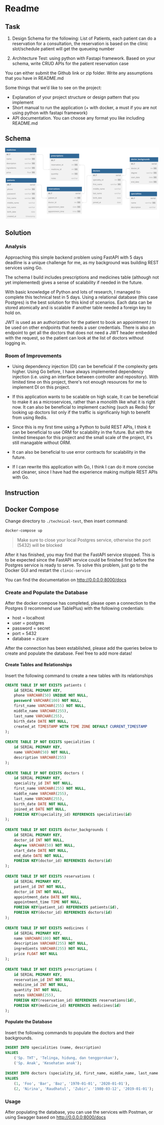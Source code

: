 # Readme

## Task

1. Design Schema for the following:
List of Patients, each patient can do a reservation for a consultation, the reservation is based on the clinic slot/schedule
patient will get the queueing number

2. Architecture Test:
using python with Fastapi framework.
Based on your schema, write CRUD APIs for the patient reservation case

You can either submit
the Github link or zip folder. Write any assumptions that you have in README.md

Some things that we’d like to see on the project:

- Explanation of your project structure or design pattern that you implement
- Short manual to run the application (+ with docker, a must if you are not using python with fastapi framework)
- API documentation. You can choose any format you like
including README.md

## Schema

![Database Schelma](./schema/zicare_clinic_schema.svg)

## Solution

### Analysis

Approaching this simple backend problem using FastAPI with 5 days deadline is a unique challenge for me, as my background was building REST services using Go.

The schema I build includes prescriptions and medicines table (although not yet implemented) gives a sense of scalability if needed in the future.

With basic knowledge of Python and lots of research, I managed to complete this technical test in 5 days. Using a relational database (this case Postgres) is the best solution for this kind of scenarios. Each data can be stored atomically and is scalable if another table needed a foreign key to hold on.

JWT is used as an authorization for the patient to book an appointment / to be used on other endpoints that needs a user credentials. There is also an endpoint to get all the doctors that does not need a JWT header embedded with the request, so the patient can look at the list of doctors without logging in.

### Room of Improvements

- Using dependency injection (DI) can be beneficial if the complexity gets higher. Using Go before, I have always implemented dependency injection (i.e. using an interface between controller and repository). With limited time on this project, there's not enough resources for me to implement DI on this project.

- If this application wants to be scalable on high scale, It can be beneficial to make it as a microservices, rather than a monolith like what it is right now. It can also be beneficial to implement caching (such as Redis) for looking up doctors list only if the traffic is significanly high to benefit from using Redis.

- Since this is my first time using a Python to build REST APIs, I think it can be beneficial to use ORM for scalability in the future. But with the limited timespan for this project and the small scale of the project, it's still managable without ORM. 

- It can also be beneficial to use error contracts for scalability in the future.

- If I can rewrite this application with Go, I think I can do it more concise and cleaner, since I have had the experience making multiple REST APIs with Go.

## Instruction

## Docker Compose

Change directory to `./technical-test`, then insert command:

```bash
docker-compose up
```

> Make sure to close your local Postgres service, otherwise the port (5432) will be blocked

After it has finished, you may find that the FastAPI service stopped. This is to be expected since the FastAPI service could be finished first before the Postgres service is ready to serve. To solve this problem, just go to the Docker GUI and restart the `clinic-service`

You can find the documentation on http://0.0.0.0:8000/docs

### Create and Populate the Database

After the docker compose has completed, please open a connection to the Postgres (I recommend use TablePlus) with the following credentials:

- host = localhost
- user = postgres
- password = secret
- port = 5432
- database = zicare

After the connection has been established, please add the queries below to create and populate the database. Feel free to add more datas!

#### Create Tables and Relationships

Insert the following command to create a new tables with its relationships

```sql
CREATE TABLE IF NOT EXISTS patients (
    id SERIAL PRIMARY KEY,
    phone VARCHAR(50) UNIQUE NOT NULL,
    password VARCHAR(100) NOT NULL,
    first_name VARCHAR(255) NOT NULL,
    middle_name VARCHAR(255),
    last_name VARCHAR(255),
    birth_date DATE NOT NULL,
    created_at TIMESTAMP WITH TIME ZONE DEFAULT CURRENT_TIMESTAMP
);

CREATE TABLE IF NOT EXISTS specialities (
    id SERIAL PRIMARY KEY,
    name VARCHAR(50) NOT NULL,
    description VARCHAR(255)
);

CREATE TABLE IF NOT EXISTS doctors (
    id SERIAL PRIMARY KEY,
    speciality_id INT NOT NULL,
    first_name VARCHAR(255) NOT NULL,
    middle_name VARCHAR(255),
    last_name VARCHAR(255),
    birth_date DATE NOT NULL,
    joined_at DATE NOT NULL,
    FOREIGN KEY(speciality_id) REFERENCES specialities(id)
);

CREATE TABLE IF NOT EXISTS doctor_backgrounds (
    id SERIAL PRIMARY KEY,
    doctor_id INT NOT NULL,
    degree VARCHAR(50) NOT NULL,
    start_date DATE NOT NULL,
    end_date DATE NOT NULL,
    FOREIGN KEY(doctor_id) REFERENCES doctors(id)
);

CREATE TABLE IF NOT EXISTS reservations (
    id SERIAL PRIMARY KEY,
    patient_id INT NOT NULL,
    doctor_id INT NOT NULL,
    appointment_date DATE NOT NULL,
    appointment_time TIME NOT NULL,
    FOREIGN KEY(patient_id) REFERENCES patients(id),
    FOREIGN KEY(doctor_id) REFERENCES doctors(id)
);

CREATE TABLE IF NOT EXISTS medicines (
    id SERIAL PRIMARY KEY,
    name VARCHAR(100) NOT NULL,
    description VARCHAR(255) NOT NULL,
    ingredients VARCHAR(255) NOT NULL,
    price FLOAT NOT NULL
);

CREATE TABLE IF NOT EXISTS prescriptions (
    id SERIAL PRIMARY KEY,
    reservation_id INT NOT NULL,
    medicine_id INT NOT NULL,
    quantity INT NOT NULL,
    notes VARCHAR(255),
    FOREIGN KEY(reservation_id) REFERENCES reservations(id),
    FOREIGN KEY(medicine_id) REFERENCES medicines(id)
);
```

#### Populate the Database

Insert the following commands to populate the doctors and their backgrounds.

```sql
INSERT INTO specialities (name, description) 
VALUES 
    ('Sp. THT', 'Telinga, hidung, dan tenggorokan'), 
    ('Sp. Anak', 'Kesehatan anak');

INSERT INTO doctors (speciality_id, first_name, middle_name, last_name, birth_date, joined_at)
VALUES
    (1, 'Foo', 'Bar', 'Baz', '1970-01-01', '2020-01-01'),
    (2, 'Nirina', 'Raudhatul', 'Zubir', '1980-03-12', '2019-01-01'); 
```

### Usage

After populating the database, you can use the services with Postman, or using Swagger based on http://0.0.0.0:8000/docs